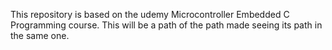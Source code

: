 This repository is based on the udemy Microcontroller Embedded C Programming course. This will be a path of the path made seeing its path in the same one. 
